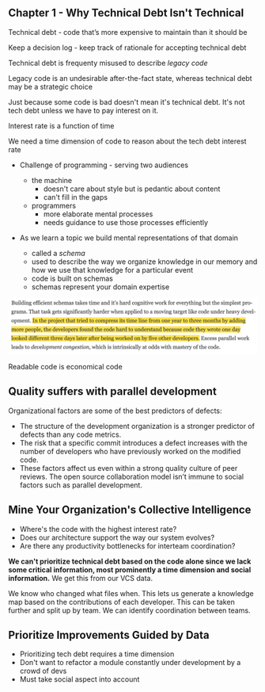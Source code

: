 ## Chapter 1 - Why Technical Debt Isn't Technical

Technical debt - code that’s more expensive to maintain than it should be

Keep a decision log
    - keep track of rationale for accepting technical debt

Technical debt is frequenty misused to describe *legacy code*

Legacy code is an undesirable after-the-fact state, whereas technical debt may be a strategic choice

Just because some code is bad doesn't mean it's technical debt. It's not tech debt unless we have to pay interest on it.

Interest rate is a function of time

We need a time dimension of code to reason about the tech debt interest rate

- Challenge of programming - serving two audiences
    - the machine
        - doesn't care about style but is pedantic about content
        - can't fill in the gaps
    - programmers
        - more elaborate mental processes 
        - needs guidance to use those processes efficiently

- As we learn a topic we build mental representations of that domain
    - called a *schema*
    - used to describe the way we organize knowledge in our memory and how we use that knowledge for a particular event
    - code is built on schemas
    - schemas represent your domain expertise

![this hits home](ch_1_hits_home.png "this hits home")

Readable code is economical code

## Quality suffers with parallel development

 Organizational factors are some of the best predictors of defects:
 - The structure of the development organization is a stronger predictor of defects than any code metrics.
 - The risk that a specific commit introduces a defect increases with the number of developers who have previously worked on the modified code. 
 - These factors affect us even within a strong quality culture of peer reviews. The open source collaboration model isn’t immune to social factors such as parallel development. 

## Mine Your Organization's Collective Intelligence
- Where's the code with the highest interest rate?
- Does our architecture support the way our system evolves?
- Are there any productivity bottlenecks for interteam coordination?

**We can't prioritize technical debt based on the code alone since we lack some critical information, most prominently a time dimension and social information.** We get this from our VCS data.

We know who changed what files when. This lets us generate a knowledge map based on the contributions of each developer. This can be taken further and split up by team. We can identify coordination between teams.

## Prioritize Improvements Guided by Data
- Prioritizing tech debt requires a time dimension
- Don't want to refactor a module constantly under development by a crowd of devs
- Must take social aspect into account

